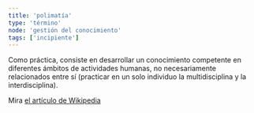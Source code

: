 ```yaml
---
title: 'polimatía'
type: 'término'
node: 'gestión del conocimiento'
tags: ['incipiente']
---
```


Como práctica, consiste en desarrollar un conocimiento competente en diferentes ámbitos de actividades humanas, no necesariamente relacionados entre sí (practicar en un solo individuo la multidisciplina y la interdisciplina).

Mira [el artículo de Wikipedia](https://es.wikipedia.org/wiki/Polimat%C3%ADa)
